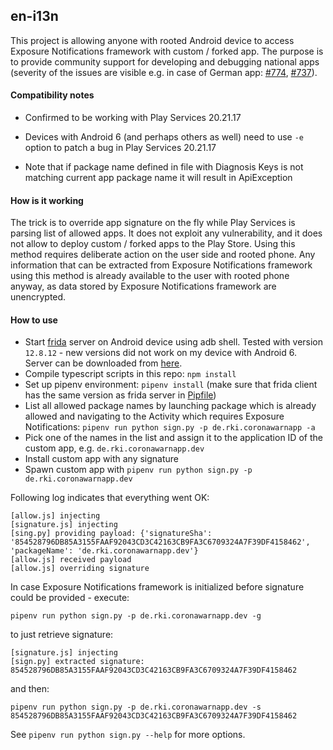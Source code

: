 ## en-i13n

This project is allowing anyone with rooted Android device to access
Exposure Notifications framework with custom / forked app. The purpose is to
provide community support for developing and debugging national apps
(severity of the issues are visible e.g. in case of German app:
[#774](https://github.com/corona-warn-app/cwa-app-android/issues/774),
[#737](https://github.com/corona-warn-app/cwa-app-android/issues/737)).

#### Compatibility notes

- Confirmed to be working with Play Services 20.21.17

- Devices with Android 6 (and perhaps others as well) need to use `-e` option
to patch a bug in Play Services 20.21.17

- Note that if package name defined in file with Diagnosis Keys is not matching
current app package name it will result in ApiException

#### How is it working

The trick is to override app signature on the fly while Play Services is parsing
list of allowed apps. It does not exploit any vulnerability, and it does not
allow to deploy custom / forked apps to the Play Store. Using this method requires
deliberate action on the user side and rooted phone. Any information that can be
extracted from Exposure Notifications framework using this method is already
available to the user with rooted phone anyway, as data stored by Exposure Notifications
framework are unencrypted.

#### How to use

- Start [frida](https://frida.re/) server on Android device using adb shell. Tested with
version `12.8.12` - new versions did not work on my device with Android 6. Server can be downloaded
from [here](https://github.com/frida/frida/releases/download/12.8.12/frida-server-12.8.12-android-arm.xz).
- Compile typescript scripts in this repo: `npm install`
- Set up pipenv environment: `pipenv install` (make sure that frida client has the same
version as frida server in [Pipfile](Pipfile))
- List all allowed package names by launching package which is already allowed and
navigating to the Activity which requires Exposure Notifications:
`pipenv run python sign.py -p de.rki.coronawarnapp -a`
- Pick one of the names in the list and assign it to the application ID of the custom app, e.g. `de.rki.coronawarnapp.dev`
- Install custom app with any signature
- Spawn custom app with `pipenv run python sign.py -p de.rki.coronawarnapp.dev`

Following log indicates that everything went OK:

```
[allow.js] injecting
[signature.js] injecting
[sing.py] providing payload: {'signatureSha': '854528796DB85A3155FAAF92043CD3C42163CB9FA3C6709324A7F39DF4158462', 'packageName': 'de.rki.coronawarnapp.dev'}
[allow.js] received payload
[allow.js] overriding signature
```

In case Exposure Notifications framework is initialized before signature could be provided - execute:

`pipenv run python sign.py -p de.rki.coronawarnapp.dev -g`

to just retrieve signature:

```
[signature.js] injecting
[sign.py] extracted signature: 854528796DB85A3155FAAF92043CD3C42163CB9FA3C6709324A7F39DF4158462
```

and then:

`pipenv run python sign.py -p de.rki.coronawarnapp.dev -s 854528796DB85A3155FAAF92043CD3C42163CB9FA3C6709324A7F39DF4158462`

See `pipenv run python sign.py --help` for more options.
